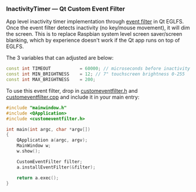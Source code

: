 ###  InactivityTimer — Qt Custom Event Filter

App level inactivity timer implementation through [event filter](http://doc.qt.io/qt-5/eventsandfilters.html) in Qt EGLFS. Once the event filter detects inactivity (no key/mouse movement), it will dim the screen. This is to replace Raspbian system level screen saver/screen blanking, which by experience doesn't work if the Qt app runs on top of EGLFS.

The 3 variables that can adjusted are below:

```c++
const int TIMEOUT           = 60000; // microseconds before inactivity kicks in
const int MIN_BRIGHTNESS    = 12; // 7" touchscreen brightness 0-255
const int MAX_BRIGHTNESS    = 200;
```

To use this event filter, drop in [customeventfilter.h](customeventfilter.h) and [customeventfilter.cpp](customeventfilter.cpp) and include it in your main entry:

```c++
#include "mainwindow.h"
#include <QApplication>
#include <customeventfilter.h>

int main(int argc, char *argv[])
{
    QApplication a(argc, argv);
    MainWindow w;
    w.show();

    CustomEventFilter filter;
    a.installEventFilter(&filter);

    return a.exec();
}
```
